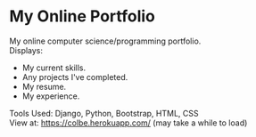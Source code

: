 # My Online Portfolio
My online computer science/programming portfolio.  
Displays:
- My current skills.
- Any projects I've completed.
- My resume.
- My experience.  

Tools Used: Django, Python, Bootstrap, HTML, CSS  
View at: https://colbe.herokuapp.com/ (may take a while to load)